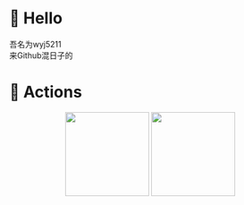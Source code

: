 # 🙋 Hello  
吾名为wyj5211  
来Github混日子的  
# 🚀 Actions  
<!-- GitHub数据统计 -->
<div align="center">
  <img height="150px" src="https://github-readme-stats.vercel.app/api?username=wyj5211&show_icons=true&theme=vue" />
  <img height="150px" src="https://github-readme-stats.vercel.app/api/top-langs/?username=wyj5211&layout=compact&theme=vue" />
</div>
